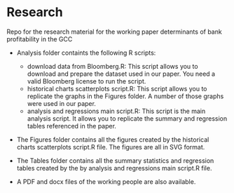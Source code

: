 # Research
 Repo for the research material for the working paper determinants of bank profitability in the GCC
* Analysis folder containts the following R scripts:
    * download data from Bloomberg.R: This script allows you to download and prepare the dataset used in our paper. You need a valid Bloomberg license to run the script. 
    * historical charts scatterplots script.R: This script allows you to replicate the graphs in the Figures folder. A number of those graphs were used in our paper. 
    * analysis and regressions main script.R: This script is the main analysis script. It allows you to replicate the summary and regression tables referenced in the paper.

* The Figures folder contains all the figures created by the historical charts scatterplots script.R file. The figures are all in SVG format. 

* The Tables folder contains all the summary statistics and regression tables created by the by analysis and regressions main script.R file.  

* A PDF and docx files of the working people are also available. 
